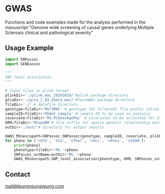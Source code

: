 # GWAS
Functions and code examples made for the analysis performed in the manuscript "Genome wide screening of causal genes underlying Multiple Sclerosis clinical and pathological severity"


## Usage Example

```python
import SNPassoc
import GENEassoc

"""
SNP level association
"""

# Input files in plink format
plinkDir='./plink_mac_20201019/'#plink package directory
gtcaDir='./gcta_1.93.2beta_mac/'#fastGWAS package directory
fileDir='./' # datafile directory
genotype=fileDir+'MSf3MAF' # genotype [QC filtered] file prefix [plink format ie .bed, .bim .fam]
sampleID=fileDir+'MSHet.sample' # sample ID to be used in analysis
covariate=fileDir+'MS.PCASexAgePmi' # covariates to be accounted for in analysis
GRM=fileDir+'MSspGRM'# file suffix for sparse genetic relationship matrix [fastGWA format ie .grm.id .grm.sp]
outDir='./out/'# directory for output results

GWAS_MSneuropath=SNPassoc.SNPassoc(genotype, sampleID, covariate, plinkDir, gtcaDir)
for pheno in ['nSFG', 'nCG', 'nThal', 'nOcc', 'nPons', 'nCbDN']:
    print(pheno)    
    phenotype=fileDir+'MS.'+pheno    
    SNPassoc_outName=outDir+'MS_'+pheno
    GWAS_MSneuropath.SNP_level_association(phenotype, GRM, SNPassoc_outName)
```

## Contact

mail@leungyeungyeung.com
